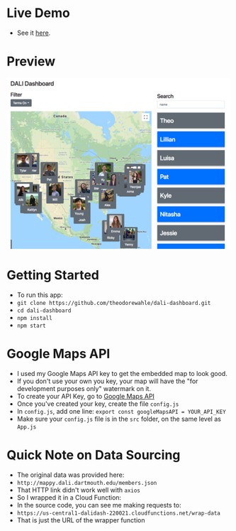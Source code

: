 # Live Demo
- See it [here](https://dalisupp222444.appspot.com/).

# Preview

![alt text](https://github.com/theodorewahle/dali-dashboard/blob/master/Screen%20Shot%202018-10-20%20at%207.59.52%20PM.png)

# Getting Started

- To run this app:
- `git clone https://github.com/theodorewahle/dali-dashboard.git`
- `cd dali-dashboard`
- `npm install`
- `npm start`

# Google Maps API

- I used my Google Maps API key to get the embedded map to look good.
- If you don't use your own you key, your map will have the "for development purposes only" watermark on it.
- To create your API Key, go to [Google Maps API](https://developers.google.com/maps/documentation/javascript/get-api-key)
- Once you've created your key, create the file `config.js`
- In `config.js`, add one line: `export const googleMapsAPI = YOUR_API_KEY`
- Make sure your `config.js` file is in the `src` folder, on the same level as `App.js`

# Quick Note on Data Sourcing

- The original data was provided here: 
- `http://mappy.dali.dartmouth.edu/members.json`
- That HTTP link didn't work well with `axios`
- So I wrapped it in a Cloud Function:
- In the source code, you can see me making requests to:
- `https://us-central1-dalidash-220021.cloudfunctions.net/wrap-data`
- That is just the URL of the wrapper function

